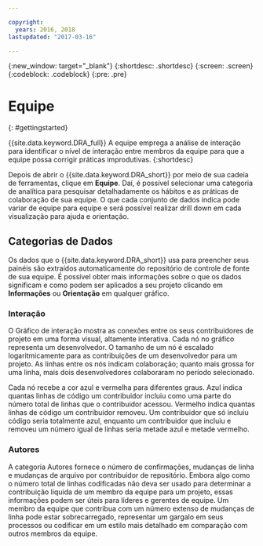 ```yaml
---

copyright:
  years: 2016, 2018
lastupdated: "2017-03-16"

---
```


{:new_window: target="_blank"}
{:shortdesc: .shortdesc}
{:screen: .screen}
{:codeblock: .codeblock}
{:pre: .pre}

# Equipe
{: #gettingstarted}

{{site.data.keyword.DRA_full}} A equipe emprega a análise de interação para identificar o nível de interação entre membros da equipe para que a equipe possa corrigir práticas improdutivas.
{:shortdesc}

Depois de abrir o {{site.data.keyword.DRA_short}} por meio de sua cadeia de ferramentas, clique em **Equipe**. Daí, é possível selecionar uma categoria de analítica para pesquisar detalhadamente os hábitos e as práticas de colaboração de sua equipe. O que cada conjunto de dados indica pode variar de equipe para equipe e será possível realizar drill down em cada visualização para ajuda e orientação.  

## Categorias de Dados

Os dados que o {{site.data.keyword.DRA_short}} usa para preencher seus painéis são extraídos automaticamente do repositório de controle de fonte de sua equipe. É possível obter mais informações sobre o que os dados significam e como podem ser aplicados a seu projeto clicando em **Informações** ou **Orientação** em qualquer gráfico.

### Interação

O Gráfico de interação mostra as conexões entre os seus contribuidores de projeto em uma forma visual, altamente interativa. Cada nó no gráfico representa um desenvolvedor. O tamanho de um nó é escalado logaritmicamente para as contribuições de um desenvolvedor para um projeto. As linhas entre os nós indicam colaboração; quanto mais grossa for uma linha, mais dois desenvolvedores colaboraram no período selecionado.

Cada nó recebe a cor azul e vermelha para diferentes graus. Azul indica quantas linhas de código um contribuidor incluiu como uma parte do número total de linhas que o contribuidor acessou. Vermelho indica quantas linhas de código um contribuidor removeu. Um contribuidor que só incluiu código seria totalmente azul, enquanto um contribuidor que incluiu e removeu um número igual de linhas seria metade azul e metade vermelho.

### Autores

A categoria Autores fornece o número de confirmações, mudanças de linha e mudanças de arquivo por contribuidor de repositório. Embora algo como o número total de linhas codificadas não deva ser usado para determinar a contribuição líquida de um membro da equipe para um projeto, essas informações podem ser úteis para líderes e gerentes de equipe. Um membro da equipe que contribua com um número extenso de mudanças de linha pode estar sobrecarregado, representar um gargalo em seus processos ou codificar em um estilo mais detalhado em comparação com outros membros da equipe.
